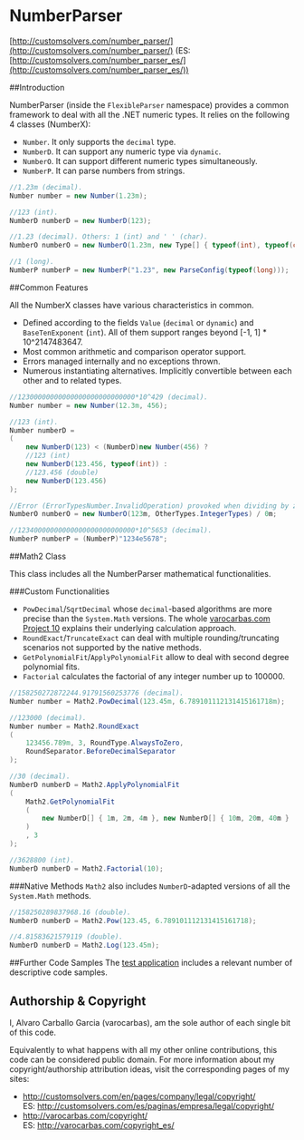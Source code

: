 # NumberParser

[http://customsolvers.com/number_parser/](http://customsolvers.com/number_parser/) (ES: [http://customsolvers.com/number_parser_es/](http://customsolvers.com/number_parser_es/))

##Introduction

NumberParser (inside the ```FlexibleParser``` namespace) provides a common framework to deal with all the .NET numeric types. It relies on the following 4 classes (NumberX):
- ```Number```. It only supports the ```decimal``` type.
- ```NumberD```. It can support any numeric type via ```dynamic```. 
- ```NumberO```. It can support different numeric types simultaneously. 
- ```NumberP```. It can parse numbers from strings. 

```C#
//1.23m (decimal).
Number number = new Number(1.23m); 

//123 (int).
NumberD numberD = new NumberD(123);

//1.23 (decimal). Others: 1 (int) and ' ' (char).
NumberO numberO = new NumberO(1.23m, new Type[] { typeof(int), typeof(char) }); 

//1 (long).
NumberP numberP = new NumberP("1.23", new ParseConfig(typeof(long)));
```

##Common Features

All the NumberX classes have various characteristics in common.
- Defined according to the fields ```Value``` (```decimal``` or ```dynamic```) and ```BaseTenExponent``` (```int```). All of them support ranges beyond [-1, 1] * 10^2147483647. 
- Most common arithmetic and comparison operator support.
- Errors managed internally and no exceptions thrown.
- Numerous instantiating alternatives. Implicitly convertible between each other and to related types.

```C#
//12300000000000000000000000000*10^429 (decimal).
Number number = new Number(12.3m, 456); 

//123 (int).
Number numberD = 
(
    new NumberD(123) < (NumberD)new Number(456) ?
	//123 (int)
    new NumberD(123.456, typeof(int)) :
    //123.456 (double)
	new NumberD(123.456)
);

//Error (ErrorTypesNumber.InvalidOperation) provoked when dividing by zero.
NumberO numberO = new NumberO(123m, OtherTypes.IntegerTypes) / 0m;

//12340000000000000000000000000*10^5653 (decimal).
NumberP numberP = (NumberP)"1234e5678";
```

##Math2 Class

This class includes all the NumberParser mathematical functionalities.

###Custom Functionalities

- ```PowDecimal```/```SqrtDecimal``` whose ```decimal```-based algorithms are more precise than the ```System.Math``` versions. The whole [varocarbas.com Project 10](http://varocarbas.com/fractional_exponentiation) explains their underlying calculation approach. 
- ```RoundExact```/```TruncateExact``` can deal with multiple rounding/truncating scenarios not supported by the native methods.
- ```GetPolynomialFit```/```ApplyPolynomialFit``` allow to deal with second degree polynomial fits. 
- ```Factorial``` calculates the factorial of any integer number up to 100000. 

```C#
//158250272872244.91791560253776 (decimal).
Number number = Math2.PowDecimal(123.45m, 6.789101112131415161718m);

//123000 (decimal).
Number number = Math2.RoundExact
(
    123456.789m, 3, RoundType.AlwaysToZero, 
    RoundSeparator.BeforeDecimalSeparator
);

//30 (decimal).
NumberD numberD = Math2.ApplyPolynomialFit
(
    Math2.GetPolynomialFit
    (
        new NumberD[] { 1m, 2m, 4m }, new NumberD[] { 10m, 20m, 40m }
    )
    , 3
);

//3628800 (int).
NumberD numberD = Math2.Factorial(10);
```

###Native Methods
```Math2``` also includes ```NumberD```-adapted versions of all the ```System.Math``` methods.

```C#
//158250289837968.16 (double). 
NumberD numberD = Math2.Pow(123.45, 6.789101112131415161718);

//4.81583621579119 (double). 
NumberD numberD = Math2.Log(123.45m);
```

##Further Code Samples
The [test application](https://github.com/varocarbas/FlexibleParser/blob/master/all_code/Test/Parts/NumberParser.cs) includes a relevant number of descriptive code samples. 

## Authorship & Copyright
I, Alvaro Carballo Garcia (varocarbas), am the sole author of each single bit of this code.

Equivalently to what happens with all my other online contributions, this code can be considered public domain. For more information about my copyright/authorship attribution ideas, visit the corresponding pages of my sites:
- http://customsolvers.com/en/pages/company/legal/copyright/<br/> 
ES: http://customsolvers.com/es/paginas/empresa/legal/copyright/
- http://varocarbas.com/copyright/<br/>ES: http://varocarbas.com/copyright_es/
